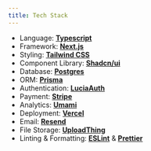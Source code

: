 ```yaml
---
title: Tech Stack
---
```


- Language: **[Typescript](https://www.typescriptlang.org/)**
- Framework: **[Next.js](https://nextjs.org/)**
- Styling: **[Tailwind CSS](https://tailwindcss.com/)**
- Component Library: **[Shadcn/ui](https://ui.shadcn.com/)**
- Database: **[Postgres](https://vercel.com/postgres)**
- ORM: **[Prisma](https://www.prisma.io/)**
- Authentication: **[LuciaAuth](https://lucia-auth.com/)**
- Payment: **[Stripe](https://stripe.com/)**
- Analytics: **[Umami](https://umami.is/)**
- Deployment: **[Vercel](https://vercel.com/)**
- Email: **[Resend](https://resend.com/)**
- File Storage: **[UploadThing](https://uploadthing.com/)**
- Linting & Formatting: **[ESLint](https://eslint.org/)** & **[Prettier](https://prettier.io/)**
